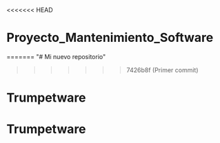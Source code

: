 <<<<<<< HEAD
# Proyecto_Mantenimiento_Software
=======
"# Mi nuevo repositorio" 
>>>>>>> 7426b8f (Primer commit)
# Trumpetware
# Trumpetware

